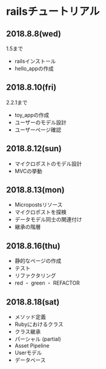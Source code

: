# railsチュートリアル

## 2018.8.8(wed)
1.5まで
- railsインストール
- hello_appの作成


## 2018.8.10(fri)
2.2.1まで
- toy_appの作成
- ユーザーのモデル設計
- ユーザーページ確認

## 2018.8.12(sun)
- マイクロポストのモデル設計
- MVCの挙動


## 2018.8.13(mon)
- Micropostsリソース
- マイクロポストを探検
- データモデル同士の関連付け
- 継承の階層


## 2018.8.16(thu)
- 静的なページの作成
- テスト
- リファクタリング
- red ・ green ・ REFACTOR

## 2018.8.18(sat)
- メソッド定義
- Rubyにおけるクラス
- クラス継承
- パーシャル (partial)
- Asset Pipeline
- Userモデル
- データベース